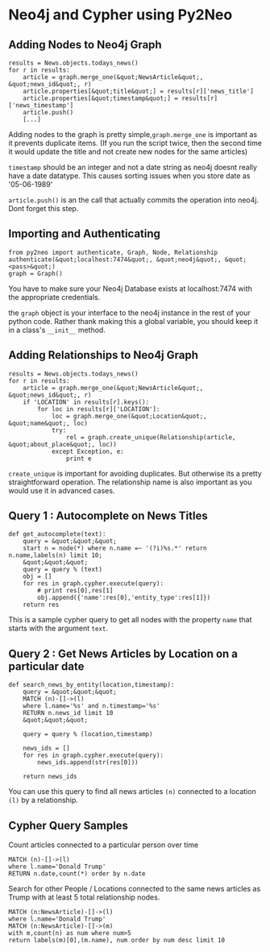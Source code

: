 # Neo4j and Cypher using Py2Neo



## Adding Nodes to Neo4j Graph


```
results = News.objects.todays_news()
for r in results:
    article = graph.merge_one(&quot;NewsArticle&quot;, &quot;news_id&quot;, r)
    article.properties[&quot;title&quot;] = results[r]['news_title']
    article.properties[&quot;timestamp&quot;] = results[r]['news_timestamp']
    article.push()
    [...]

```

Adding nodes to the graph is pretty simple,`graph.merge_one` is important as it prevents duplicate items. (If you run the script twice, then the second time it would update the title and not create new nodes for the same articles)

`timestamp` should be an integer and not a date string as neo4j doesnt really have a  date datatype. This causes sorting issues when you store date as '05-06-1989'

`article.push()` is an the call that actually commits the operation into neo4j. Dont forget this step.



## Importing and Authenticating


```
from py2neo import authenticate, Graph, Node, Relationship
authenticate(&quot;localhost:7474&quot;, &quot;neo4j&quot;, &quot;<pass>&quot;)
graph = Graph()

```

You have to make sure your Neo4j Database exists at localhost:7474 with the appropriate credentials.

the `graph` object is your interface to the neo4j instance in the rest of your python code. Rather thank making this a global variable, you should keep it in a class's `__init__` method.



## Adding Relationships to Neo4j Graph


```
results = News.objects.todays_news()
for r in results:
    article = graph.merge_one(&quot;NewsArticle&quot;, &quot;news_id&quot;, r)
    if 'LOCATION' in results[r].keys():
        for loc in results[r]['LOCATION']:
            loc = graph.merge_one(&quot;Location&quot;, &quot;name&quot;, loc)
            try:
                rel = graph.create_unique(Relationship(article, &quot;about_place&quot;, loc))
            except Exception, e:
                print e

```

`create_unique` is important for avoiding duplicates. But otherwise its a pretty straightforward operation.
The relationship name is also important as you would use it in advanced cases.



## Query 1 : Autocomplete on News Titles


```
def get_autocomplete(text):
    query = &quot;&quot;&quot;
    start n = node(*) where n.name =~ '(?i)%s.*' return n.name,labels(n) limit 10;
    &quot;&quot;&quot;
    query = query % (text)
    obj = []
    for res in graph.cypher.execute(query):
        # print res[0],res[1]
        obj.append({'name':res[0],'entity_type':res[1]})
    return res

```

This is a sample cypher query to get all nodes with the property `name` that starts with the argument `text`.



## Query 2 : Get News Articles by Location on a particular date


```
def search_news_by_entity(location,timestamp):
    query = &quot;&quot;&quot;
    MATCH (n)-[]->(l) 
    where l.name='%s' and n.timestamp='%s'
    RETURN n.news_id limit 10
    &quot;&quot;&quot;

    query = query % (location,timestamp)

    news_ids = []
    for res in graph.cypher.execute(query):
        news_ids.append(str(res[0]))

    return news_ids

```

You can use this query to find all news articles `(n)` connected to a location `(l)` by a relationship.



## Cypher Query Samples


Count articles connected to a particular person over time

```
MATCH (n)-[]->(l) 
where l.name='Donald Trump'
RETURN n.date,count(*) order by n.date

```

Search for other People / Locations connected to the same news articles as Trump with at least 5 total relationship nodes.

```
MATCH (n:NewsArticle)-[]->(l)
where l.name='Donald Trump'
MATCH (n:NewsArticle)-[]->(m)
with m,count(n) as num where num>5
return labels(m)[0],(m.name), num order by num desc limit 10

```

